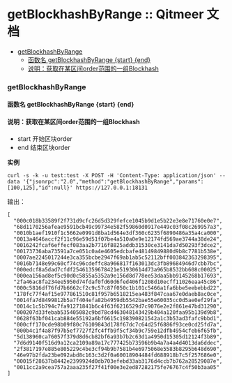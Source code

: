 # getBlockhashByRange :: Qitmeer 文档

* [getBlockhashByRange](../../qitmeer-json-rpc-shuo-ming/broken-reference/)
  * [函数名 getBlockhashByRange {start} {end}](../../qitmeer-json-rpc-shuo-ming/broken-reference/)
  * [说明：获取在某区间order范围的一组Blockhash](../../qitmeer-json-rpc-shuo-ming/broken-reference/)

### getBlockhashByRange <a href="#getblockhashbyrange" id="getblockhashbyrange"></a>

#### 函数名 getBlockhashByRange {start} {end} <a href="#han-shu-ming-getblockhashbyrangestartend" id="han-shu-ming-getblockhashbyrangestartend"></a>

#### 说明：获取在某区间order范围的一组Blockhash <a href="#shuo-ming-huo-qu-zai-mou-qu-jian-order-fan-wei-de-yi-zu-blockhash" id="shuo-ming-huo-qu-zai-mou-qu-jian-order-fan-wei-de-yi-zu-blockhash"></a>

* start 开始区块order
* end 结束区块order

**实例**

```
curl -s -k -u test:test -X POST -H 'Content-Type: application/json' --data '{"jsonrpc":"2.0","method":"getBlockhashByRange","params":[100,125],"id":null}' https://127.0.0.1:18131
```

输出：

```
[
  "000c018b33589f2f731d9cfc26d5d329fefce1045b9d1e5b22e3e8e71760e0e7",
  "68d1170256afeae9591bcb49c99734e582f59860d0917e449c03f08c269957a3",
  "0010b1aef1910f1c5662e0991d8ba1d564e3df360c6235f6890486a35a4ca000",
  "0013a4646accf2f11c96e59d51f07be4a510a0e9e12174fd569ae3744a38de24",
  "0016242fcaf6effecf083aa2b7716f8825addb31530ce3141da7d50293f3dce2",
  "00173736aba73591a7ce051c0a4e4605edcbafe48149849880d9b8c7781b538e",
  "0007ae2245017244e3ca355bcbe2947f69ab1ab5c52112bff003842363298395",
  "0016b7148e99c60cf74c96cdeffc8a966817f163013dc3fb89684946d7cbb7bc",
  "000edcf8a5dad7cfdf25461359678421e51930614d73a965b8532bb608c00025",
  "000ea156ad8ef5c90d0c5855a5352a9e156d8d778ee53daa5bb9145268b17693",
  "2fa46ac8fa234ee5950d74fdaf0fd60d6fed406f1208d10ecff11026eaa45c86",
  "000c5816df76fd7b6662cf2c9c57c87f050c1b101c5466a1fa6bbe5eebebbd22",
  "178fc77f4af15e977861510c81f957b6518215ea483f847caa67e0daeb8ac0ce",
  "0014fa7d8499812b5a7f404efa82b4959db5542bae55e60035cc0d5ae0ef29fa",
  "0014c1c5b794c7fa91271841b6c4f63f6216529d7c9076e2e2f861e47bd31290",
  "000207d33febab535405082c9bd78cd463048143429b404a120faa95b139d9b8",
  "0628f63bf041cab884e55192a6bf6615c198390821542a1c3b53ad3fafc9bbd1",
  "000cff170cde98b09f80c76109843d178f67dc7c64d25f6886f93ce0cd25fd7a",
  "000b4c1f4a87f97b5ef7727f2fc4ffb9f5cf34b9c759e12dfb4954cfeb6f65fb",
  "5d138960ca76057f379d8d6cb82bf6a93b7b2c63d1a4950d15305d12124f3b89",
  "7d6d9140f516d9a12ca2109a89a17c777425b73596b9b4a7a4a4d4013da6ddec",
  "2f3817197e885e805229c4be3cf94b9b7581b4e6975068e5583b8295b648d690",
  "46e97b2fda23be092abd8c163c3d2f0a60018904484fd688918b7c5f257686e0",
  "00015f28637b8442e2399924d0db703efebd33ab3176d4ccb7b762a28529087e",
  "0011cc2a9cea757a2aaa235f27f41f00e3e2ed87282175fe76767c4f50b3aa05"
]

```
